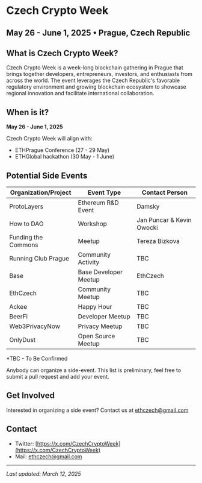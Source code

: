 # Czech Crypto Week
## May 26 - June 1, 2025 • Prague, Czech Republic

## What is Czech Crypto Week?
Czech Crypto Week is a week-long blockchain gathering in Prague that brings together developers, entrepreneurs, investors, and enthusiasts from across the world. The event leverages the Czech Republic's favorable regulatory environment and growing blockchain ecosystem to showcase regional innovation and facilitate international collaboration.

## When is it?
**May 26 - June 1, 2025**

Czech Crypto Week will align with:
* ETHPrague Conference (27 - 29 May)
* ETHGlobal hackathon (30 May - 1 June)

## Potential Side Events

| Organization/Project | Event Type | Contact Person |
|----------------------|------------|----------------|
| ProtoLayers | Ethereum R&D Event | Damsky |
| How to DAO | Workshop | Jan Puncar & Kevin Owocki |
| Funding the Commons | Meetup | Tereza Bizkova |
| Running Club Prague | Community Activity | TBC |
| Base | Base Developer Meetup | EthCzech |
| EthCzech | Community Meetup | TBC |
| Ackee | Happy Hour | TBC |
| BeerFi | Developer Meetup | TBC |
| Web3PrivacyNow | Privacy Meetup | TBC |
| OnlyDust | Open Source Meetup | TBC |

*TBC - To Be Confirmed

Anybody can organize a side-event. This list is preliminary, feel free to submit a pull request and add your event.

## Get Involved
Interested in organizing a side event? Contact us at ethczech@gmail.com

## Contact
* Twitter: [https://x.com/CzechCryptoWeek](https://x.com/CzechCryptoWeek)
* Mail: ethczech@gmail.com

---

*Last updated: March 12, 2025*
